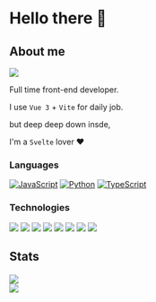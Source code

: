 # Hello there 👋

## About me
[![](https://img.shields.io/badge/-Telegram-FFF?&logo=Telegram)](https://t.me/mactanxin)

Full time front-end developer.   

I use `Vue 3` + `Vite` for daily job.  

but deep deep down insde,

I'm a `Svelte` lover ❤️

### Languages

[![JavaScript](https://img.shields.io/badge/-JavaScript-000?&logo=JavaScript)](https://tanx.in?ref=github)
[![Python](https://img.shields.io/badge/-Python-000?&logo=Python)](https://tanx.in?ref=github)
[![TypeScript](https://img.shields.io/badge/-TypeScript-000?&logo=typescript)](https://tanx.in?ref=github)

### Technologies
[![](https://img.shields.io/badge/-Vue-000?&logo=Vue.js)](https://tanx.in?ref=github)
[![](https://img.shields.io/badge/-Svelte-000?&logo=Svelte)](https://tanx.in?ref=github)
[![](https://img.shields.io/badge/-Tailwindcss-000?&logo=Tailwindcss)](https://tanx.in?ref=github)
[![](https://img.shields.io/badge/-Vite-000?&logo=Vite)](https://tanx.in?ref=github)
[![](https://img.shields.io/badge/-Vuetify-000?&logo=Vuetify&logoColor=AEDDFF)](https://tanx.in?ref=github)
[![](https://img.shields.io/badge/-Node.js-000?&logo=node.js)](https://tanx.in?ref=github)
[![](https://img.shields.io/badge/-Nuxt.js-000?&logo=Nuxt.js)](https://tanx.in?ref=github)
[![](https://img.shields.io/badge/-Django-000?&logo=Django&logoColor=092E20)](https://tanx.in?ref=github)


## Stats
<picture>
    <source media="(prefers-color-scheme: dark)" srcset="https://https://bad-apple-github-readme.vercel.app/api?username=mactanxin&count_private=true&theme=tokyonight" /><img align="center" src="https://github-readme-stats-mactanxin.vercel.app/api?username=mactanxin&count_private=true" />
</picture>
<picture>
<br />
<source style="padding-top: 4px" media="(prefers-color-scheme: dark)" srcset="https://https://bad-apple-github-readme.vercel.app/api/top-langs/?username=mactanxin&layout=compact&theme=tokyonight" /><img align="center" src="https://github-readme-stats-mactanxin.vercel.app/api/top-langs/?username=mactanxin&layout=compact" />
</picture>

